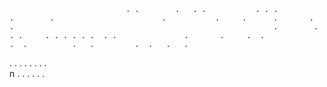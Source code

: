                               . .        .   . .           . . .                  .        .                        .           .     .      .       .                           .                                                          .        . . .     . . . . . .  . .               .       .     .  .                                           .  .          .   .         .  .   .   . 
.  .  .  .   .  .       .   .                                    
                                                                                                                                                                                   n                                                                                                        .              . .                         .                                                                                                                                                     .                     .                                                                                                                                                                                                                                                                                                                                                                                                     
                                                                                                                                                            
   
    
      
             
      
    
   
    
